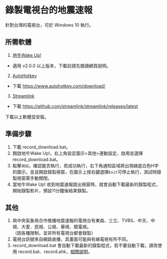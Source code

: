# 錄製電視台的地震速報
針對台灣的電視台，可於 Windows 10 執行。

## 所需軟體
1. [地牛Wake Up!](https://eew.earthquake.tw)
* 適用 v2.0.0 以上版本，下載前請先閱讀網頁說明。
2. [AutoHotkey](https://www.autohotkey.com/)
* 下載 https://www.autohotkey.com/download/
3. [Streamlink](https://streamlink.github.io/)
* 下載 https://github.com/streamlink/streamlink/releases/latest

下載以上軟體並安裝。

## 準備步驟
1. 下載 record_download.bat。
2. 開啟地牛Wake Up!，右上角設定圖示>其他>連動設定，啟用並選擇 record_download.bat。
3. 點擊`測試`，確認能否執行，若成功執行，右下角通知區域將出現綠底白色H字的圖示，並且開啟錄製視窗，在圖示上按右鍵選擇`Exit`可停止執行，測試時錄製視窗需手動關閉。
4. 當地牛Wake Up! 收到地震速報跳出視窗時，就會自動下載最新的錄製程式，開始錄製影片，預設11分鐘後結束錄製。

## 其他
1. 與中央氣象局合作推播地震速報的電視台有東森、三立、TVBS、中天、中視、大愛、民視、公視、華視、鏡電視。  
 （因各種限制，並非所有電視台都會錄製）
3. 電視台訊號來自網路直播，其畫面可能與有線電視有所不同。
4. record_download.bat 會自動下載最新的錄製程式，若不要自動下載，請改使用 record.bat、record.ahk，[相關說明](https://github.com/chemars/TV_EEW_Record/blob/b11718917878239e1df5f0fc1de92dc841de145a/README.md)。
